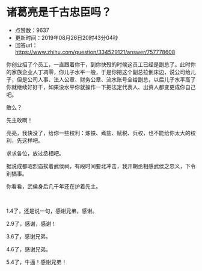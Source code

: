 # 诸葛亮是千古忠臣吗？
- 点赞数：9637
- 更新时间：2019年08月26日20时43分04秒
- 回答url：https://www.zhihu.com/question/334529121/answer/757778608
<body>
 <p data-pid="CwY8enRW">你创业招了个员工，一直跟着你干，到你快殁的时候这员工已经是副总了。此时你的家族企业人丁凋零，你儿子水平一般，于是你把这个副总拉倒床边，说公司给儿子，但是公司人事、法人公章、财务公章、流水账号全给副总，以后儿子水平高了你就继续好好干，如果没水平你就操作一下把法定代表人、出资人都变更成你自己吧。</p>
 <p data-pid="2kg4Yd9O">敢么？</p>
 <p data-pid="WaYVI626">先主敢啊！</p>
 <p data-pid="IDS9BLkt">亮亮，我快没了，给你一些权利：炼铁、煮盐、赋税、兵权，也不能给你太大的权利，先这样吧。</p>
 <p data-pid="UH6-BlI0">求求各位，放过丞相吧。</p>
 <p data-pid="NmOSKy0r">据说成都昭烈庙挨着武侯祠，有段时间要北冲击，我开朝丞相感武侯之忠义，下令别搞事。</p>
 <p data-pid="29ethtZc">你看看，武侯身后几千年还在护着先主。</p>
 <p class="ztext-empty-paragraph"><br></p>
 <p data-pid="3SDiDiVS">1.4了，还是说一句，感谢兄弟，感谢。</p>
 <p data-pid="ojcgdKnZ">2.9了，感谢，感谢！</p>
 <p data-pid="hPh7X5ky">3.6了，感谢兄弟。</p>
 <p data-pid="jlSU5RmB">4.6了，感谢兄弟。</p>
 <p data-pid="4wZ_X9al">5.4了，牛逼！感谢兄弟！</p>
</body>